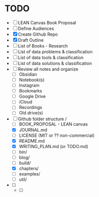 # TODO

- [ ] LEAN Canvas Book Proposal
- [ ] Define Audiences
- [x] Create Github Repo
- [x] Draft Outline
- [ ] List of Books - Research
- [ ] List of data problems & classification
- [ ] List of data tools & classification
- [ ] List of data solutions & classification
- [ ] Review all notes and organize
    - [ ] Obsidian
    - [ ] Notebook(s)
    - [ ] Instagram
    - [ ] Bookmarks
    - [ ] Google Drive
    - [ ] iCloud
    - [ ] Recordings
    - [ ] Old drive(s)
- [ ] Github folder structure /
    - [ ] BOOK_PROPOSAL - LEAN canvas
    - [x] JOURNAL.md
    - [ ] LICENSE (MIT or ?? non-commercial)
    - [x] README.md
    - [x] WRITING_PLAN.md (or TODO.md)
    - [ ] bin/
    - [ ] blog/
    - [ ] build/
    - [x] chapters/
    - [ ] examples/
    - [ ] util/
- [ ] 
    - [ ] 
